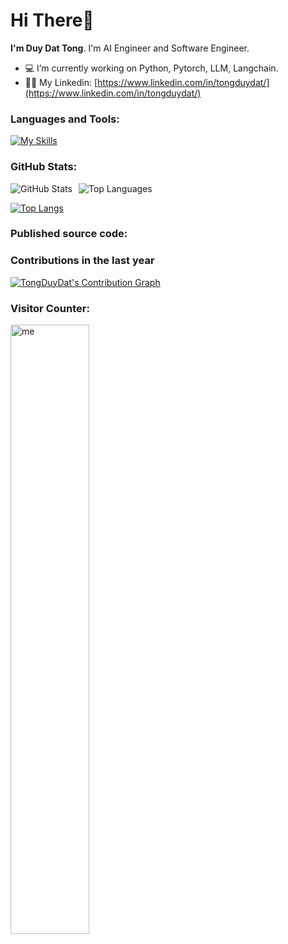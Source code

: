<!--
**TongDuyDat/tongduydat** is a ✨ _special_ ✨ repository because its `README.md` (this file) appears on your GitHub profile.

Here are some ideas to get you started:

- 🔭 I’m currently working on ...
- 🌱 I’m currently learning ...
- 👯 I’m looking to collaborate on ...
- 🤔 I’m looking for help with ...
- 💬 Ask me about ...
- 📫 How to reach me: ...
- 😄 Pronouns: ...
- ⚡ Fun fact: ...
-->
<h1>Hi There👋</h1>

<b>I'm Duy Dat Tong</b>. I'm AI Engineer and Software Engineer.
- 💻 I’m currently working on Python, Pytorch, LLM, Langchain.
- 👨‍💻 My Linkedin: [https://www.linkedin.com/in/tongduydat/](https://www.linkedin.com/in/tongduydat/)

### Languages and Tools:
[![My Skills](https://skillicons.dev/icons?i=python,pytorch,tensorflow,anaconda,cpp)](https://skillicons.dev)

### GitHub Stats:
<div style="display: flex; flex-direction: row; gap: 10px;">
  <img src="https://github-readme-stats.vercel.app/api?username=tongduydat&theme=tokyonight&show_icons=true&hide_border=true" alt="GitHub Stats" />
  <img src="https://github-readme-stats.vercel.app/api/top-langs/?username=tongduydat&theme=tokyonight&layout=compact&hide_border=true" alt="Top Languages" />
</div>

[![Top Langs](https://github-readme-stats.vercel.app/api/top-langs/?username=tongduydat&layout=compact&hide=makefile,c++&hide_border=true&&theme=tokyonight)](https://github.com/tongduydat)

### Published source code:
### Contributions in the last year
[![TongDuyDat's Contribution Graph](https://github-readme-activity-graph.vercel.app/graph?username=tongduydat&theme=tokyonight&hide_border=true&area=true)](https://github.com/tongduydat)

### Visitor Counter:

<img alt="me" width="50%" src="https://profile-counter.glitch.me/tongduydat/count.svg" />
